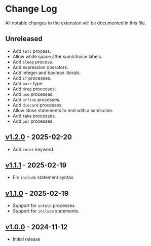 # Change Log

All notable changes to the extension will be documented in this file.

## Unreleased

- Add `letc` process.
- Allow white space after sum/choice labels.
- Add `sleep` process.
- Add expression operators.
- Add integer and boolean literals.
- Add `if` processes.
- Add `pair` type.
- Add `drop` processes.
- Add `use` processes.
- Add `affine` processes.
- Add `discard` processes.
- Allow close statements to end with a semicolon.
- Add `take` processes.
- Add `put` processes.

## [v1.2.0] - 2025-02-20

- Add `corec` keyword.

## [v1.1.1] - 2025-02-19

- Fix `include` statement syntax.

## [v1.1.0] - 2025-02-19

- Support for `unfold` processes.
- Support for `include` statements.

## [v1.0.0] - 2024-11-12

- Initial release

[v1.2.0]: https://github.com/RiscadoA/vscode-class/releases/tag/v1.2.0
[v1.1.1]: https://github.com/RiscadoA/vscode-class/releases/tag/v1.1.1
[v1.1.0]: https://github.com/RiscadoA/vscode-class/releases/tag/v1.1.0
[v1.0.0]: https://github.com/RiscadoA/vscode-class/releases/tag/v1.0.0
